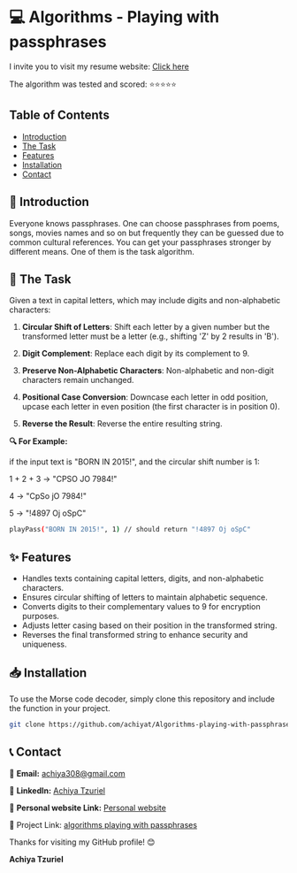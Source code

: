 # 💻 Algorithms - Playing with passphrases

I invite you to visit my resume website:
[Click here](https://resume-achiya-tzuriel.netlify.app/)

The algorithm was tested and scored: ⭐⭐⭐⭐⭐

## Table of Contents
- [Introduction](#introduction)
- [The Task](#the-task)
- [Features](#features)
- [Installation](#installation)
- [Contact](#contact)

## 📖 Introduction
Everyone knows passphrases. One can choose passphrases from poems, songs, movies names and so on but frequently they can be guessed due to common cultural references. You can get your passphrases stronger by different means. One of them is the task algorithm.

## 🎯 The Task
Given a text in capital letters, which may include digits and non-alphabetic characters:

1. **Circular Shift of Letters**: Shift each letter by a given number but the transformed letter must be a letter (e.g., shifting 'Z' by 2 results in 'B').

2. **Digit Complement**: Replace each digit by its complement to 9.

3. **Preserve Non-Alphabetic Characters**: Non-alphabetic and non-digit characters remain unchanged.

4. **Positional Case Conversion**: Downcase each letter in odd position, upcase each letter in even position (the first character is in position 0).

5. **Reverse the Result**: Reverse the entire resulting string.


**🔍 For Example:**

if the input text is "BORN IN 2015!", and the circular shift number is 1:

1 + 2 + 3 -> "CPSO JO 7984!"

4 -> "CpSo jO 7984!"

5 -> "!4897 Oj oSpC"

```bash
playPass("BORN IN 2015!", 1) // should return "!4897 Oj oSpC"
```

## ✨ Features
- Handles texts containing capital letters, digits, and non-alphabetic characters.
- Ensures circular shifting of letters to maintain alphabetic sequence.
- Converts digits to their complementary values to 9 for encryption purposes.
- Adjusts letter casing based on their position in the transformed string.
- Reverses the final transformed string to enhance security and uniqueness.


## 📥 Installation
To use the Morse code decoder, simply clone this repository and include the function in your project.

```bash
git clone https://github.com/achiyat/Algorithms-playing-with-passphrases.git
```

## 📞 Contact

📧 **Email:** [achiya308@gmail.com](mailto:achiya308@gmail.com)

🔗 **LinkedIn:** [Achiya Tzuriel](https://www.linkedin.com/in/achiya-tzuriel/)

🔗 **Personal website Link:** [Personal website](https://resume-achiya-tzuriel.netlify.app/)

🔗 Project Link: [algorithms playing with passphrases](https://github.com/achiyat/Algorithms-playing-with-passphrases)

Thanks for visiting my GitHub profile! 😊

**Achiya Tzuriel**
